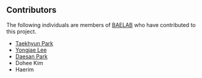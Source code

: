 ## Contributors
The following individuals are members of [BAELAB](https://pnubaelab.github.io/) who have contributed to this project.

- [Taekhyun Park](https://github.com/Thrillcrazyer)
- [Yongjae Lee](https://github.com/yongzzai)
- [Daesan Park](https://github.com/PARKDAESAN)
- Dohee Kim
- Haerim
